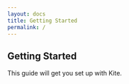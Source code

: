 ```yaml
---
layout: docs
title: Getting Started
permalink: /
---
```


## Getting Started

This guide will get you set up with Kite.

